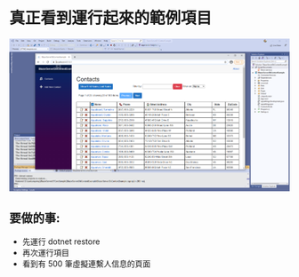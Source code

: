 # 真正看到運行起來的範例項目
![img/6.PNG](img/2021-02-08/6.PNG "to run sample")

## 要做的事:
- 先運行 dotnet restore
- 再次運行項目
- 看到有 500 筆虛擬連繫人信息的頁面
